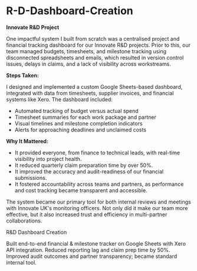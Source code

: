 # R-D-Dashboard-Creation

**Innovate R&D Project**

One impactful system I built from scratch was a centralised project and financial tracking dashboard for our Innovate R&D projects. Prior to this, our team managed budgets, timesheets, and milestone tracking using disconnected spreadsheets and emails, which resulted in version control issues, delays in claims, and a lack of visibility across workstreams.

**Steps Taken:**

I designed and implemented a custom Google Sheets-based dashboard, integrated with data from timesheets, supplier invoices, and financial systems like Xero. The dashboard included:

- Automated tracking of budget versus actual spend
- Timesheet summaries for each work package and partner
- Visual timelines and milestone completion indicators
- Alerts for approaching deadlines and unclaimed costs

**Why It Mattered:**

- It provided everyone, from finance to technical leads, with real-time visibility into project health.
- It reduced quarterly claim preparation time by over 50%.
- It improved the accuracy and audit-readiness of our financial submissions.
- It fostered accountability across teams and partners, as performance and cost tracking became transparent and accessible.

The system became our primary tool for both internal reviews and meetings with Innovate UK's monitoring officers. Not only did it make our team more effective, but it also increased trust and efficiency in multi-partner collaborations.

R&D Dashboard Creation

Built end-to-end financial & milestone tracker on Google Sheets with Xero API integration. 
Reduced reporting lag and claim prep time by 50%. 
Improved audit outcomes and partner transparency; became standard internal tool.


